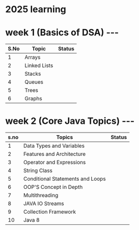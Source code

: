# 2025 learning 
 
# week 1 (Basics of DSA) ---

| **S.No** | **Topic**       | **Status**  |
|----------|-----------------|-------------|
| 1        | Arrays          |             |  
| 2        | Linked Lists    |             |
| 3        | Stacks          |             |
| 4        | Queues          |             |
| 5        | Trees           |             |
| 6        | Graphs          |             |
 
# week 2 (Core Java Topics) ---

| **s.no** | **Topics**                        | **Status**  |
|----------|-----------------------------------|-------------|
| 1        | Data Types and Variables          |             |
| 2        | Features and Architecture         |             | 
| 3        | Operator and Expressions          |             |
| 4        | String Class                      |             |
| 5        | Conditional Statements and Loops  |             |
| 6        | OOP'S Concept in Depth            |             |
| 7        | Multithreading                    |             |
| 8        | JAVA IO Streams                   |             |
| 9        | Collection Framework              |             |
| 10       | Java 8                            |             |
  
